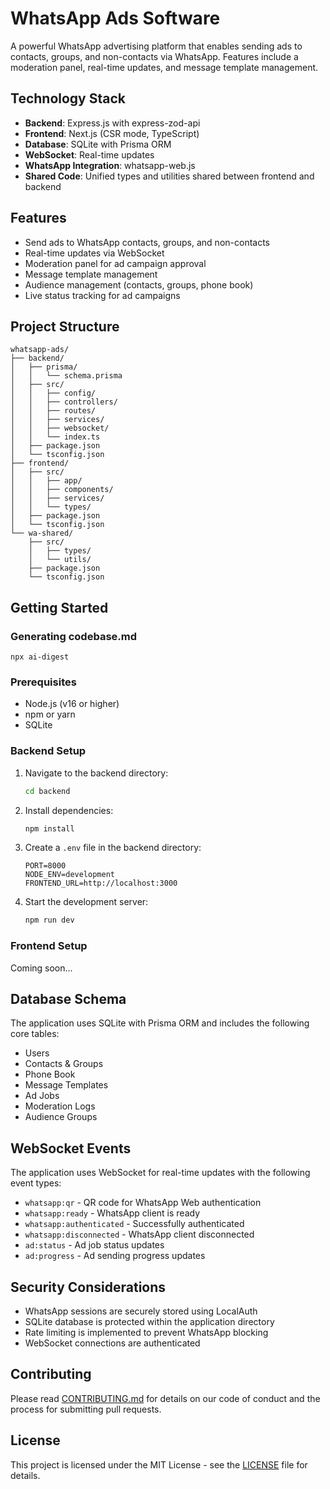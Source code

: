 # WhatsApp Ads Software

A powerful WhatsApp advertising platform that enables sending ads to contacts, groups, and non-contacts via WhatsApp. Features include a moderation panel, real-time updates, and message template management.

## Technology Stack

- **Backend**: Express.js with express-zod-api
- **Frontend**: Next.js (CSR mode, TypeScript)
- **Database**: SQLite with Prisma ORM
- **WebSocket**: Real-time updates
- **WhatsApp Integration**: whatsapp-web.js
- **Shared Code**: Unified types and utilities shared between frontend and backend

## Features

- Send ads to WhatsApp contacts, groups, and non-contacts
- Real-time updates via WebSocket
- Moderation panel for ad campaign approval
- Message template management
- Audience management (contacts, groups, phone book)
- Live status tracking for ad campaigns

## Project Structure

```
whatsapp-ads/
├── backend/
│   ├── prisma/
│   │   └── schema.prisma
│   ├── src/
│   │   ├── config/
│   │   ├── controllers/
│   │   ├── routes/
│   │   ├── services/
│   │   ├── websocket/
│   │   └── index.ts
│   ├── package.json
│   └── tsconfig.json
├── frontend/
│   ├── src/
│   │   ├── app/
│   │   ├── components/
│   │   ├── services/
│   │   └── types/
│   ├── package.json
│   └── tsconfig.json
└── wa-shared/
    ├── src/
    │   ├── types/
    │   └── utils/
    ├── package.json
    └── tsconfig.json
```

## Getting Started

### Generating codebase.md

```npx ai-digest```

### Prerequisites

- Node.js (v16 or higher)
- npm or yarn
- SQLite

### Backend Setup

1. Navigate to the backend directory:
   ```bash
   cd backend
   ```

2. Install dependencies:
   ```bash
   npm install
   ```

3. Create a `.env` file in the backend directory:
   ```env
   PORT=8000
   NODE_ENV=development
   FRONTEND_URL=http://localhost:3000
   ```

4. Start the development server:
   ```bash
   npm run dev
   ```

### Frontend Setup

Coming soon...

## Database Schema

The application uses SQLite with Prisma ORM and includes the following core tables:

- Users
- Contacts & Groups
- Phone Book
- Message Templates
- Ad Jobs
- Moderation Logs
- Audience Groups

## WebSocket Events

The application uses WebSocket for real-time updates with the following event types:

- `whatsapp:qr` - QR code for WhatsApp Web authentication
- `whatsapp:ready` - WhatsApp client is ready
- `whatsapp:authenticated` - Successfully authenticated
- `whatsapp:disconnected` - WhatsApp client disconnected
- `ad:status` - Ad job status updates
- `ad:progress` - Ad sending progress updates

## Security Considerations

- WhatsApp sessions are securely stored using LocalAuth
- SQLite database is protected within the application directory
- Rate limiting is implemented to prevent WhatsApp blocking
- WebSocket connections are authenticated

## Contributing

Please read [CONTRIBUTING.md](CONTRIBUTING.md) for details on our code of conduct and the process for submitting pull requests.

## License

This project is licensed under the MIT License - see the [LICENSE](LICENSE) file for details.

